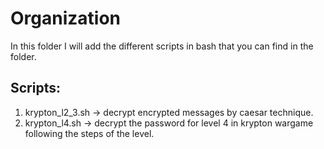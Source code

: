 # Organization
In this folder I will add the different scripts in bash that you can find in the folder.

## Scripts:
1) krypton_l2_3.sh -> decrypt encrypted messages by caesar technique.
2) krypton_l4.sh -> decrypt the password for level 4 in krypton wargame following the steps of the level.
